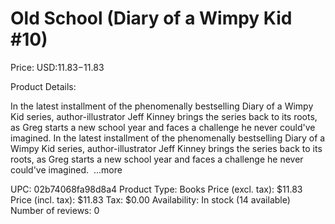 # Old School (Diary of a Wimpy Kid #10)

Price: USD:$11.83-$11.83

Product Details:

In the latest installment of the phenomenally bestselling Diary of a Wimpy Kid series, author-illustrator Jeff Kinney brings the series back to its roots, as Greg starts a new school year and faces a challenge he never could've imagined. In the latest installment of the phenomenally bestselling Diary of a Wimpy Kid series, author-illustrator Jeff Kinney brings the series back to its roots, as Greg starts a new school year and faces a challenge he never could've imagined.  ...more

UPC: 02b74068fa98d8a4
Product Type: Books
Price (excl. tax): $11.83
Price (incl. tax): $11.83
Tax: $0.00
Availability: In stock (14 available)
Number of reviews: 0